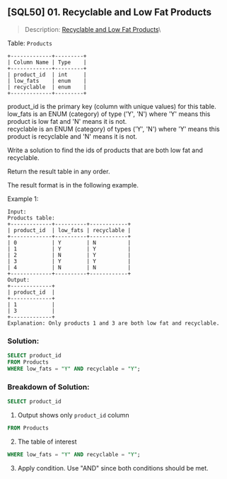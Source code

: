 ## [SQL50] 01. Recyclable and Low Fat Products

>Description: [Recyclable and Low Fat Products](https://leetcode.com/problems/recyclable-and-low-fat-products/description/?envType=study-plan-v2&envId=top-sql-50)\

Table: `Products`

```
+-------------+---------+
| Column Name | Type    |
+-------------+---------+
| product_id  | int     |
| low_fats    | enum    |
| recyclable  | enum    |
+-------------+---------+
```

product_id is the primary key (column with unique values) for this table.\
low_fats is an ENUM (category) of type ('Y', 'N') where 'Y' means this product is low fat and 'N' means it is not.\
recyclable is an ENUM (category) of types ('Y', 'N') where 'Y' means this product is recyclable and 'N' means it is not.

Write a solution to find the ids of products that are both low fat and recyclable.

Return the result table in any order.

The result format is in the following example.

Example 1:

```
Input: 
Products table:
+-------------+----------+------------+
| product_id  | low_fats | recyclable |
+-------------+----------+------------+
| 0           | Y        | N          |
| 1           | Y        | Y          |
| 2           | N        | Y          |
| 3           | Y        | Y          |
| 4           | N        | N          |
+-------------+----------+------------+
Output: 
+-------------+
| product_id  |
+-------------+
| 1           |
| 3           |
+-------------+
Explanation: Only products 1 and 3 are both low fat and recyclable.
```

### Solution: 

```sql
SELECT product_id
FROM Products
WHERE low_fats = "Y" AND recyclable = "Y";
```
### Breakdown of Solution:




```sql
SELECT product_id
```
1. Output shows only `product_id` column

```sql
FROM Products
```
2. The table of interest

```sql
WHERE low_fats = "Y" AND recyclable = "Y";
```
3. Apply condition. Use "AND" since both conditions should be met.

